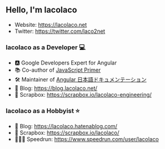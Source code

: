 ## Hello, I'm lacolaco

- Website: https://lacolaco.net
- Twitter: https://twitter.com/laco2net

### lacolaco as a Developer 💻

- 🅰️ Google Developers Expert for Angular
- 📚 Co-author of [JavaScript Primer](https://jsprimer.net/)
- 🛠 Maintainer of [Angular 日本語ドキュメンテーション](https://angular.jp/)
- 📝 Blog: https://blog.lacolaco.net/
- 📑 Scrapbox: https://scrapbox.io/lacolaco-engineering/

### lacolaco as a Hobbyist ⭐️

- 📝 Blog: https://lacolaco.hatenablog.com/
- 📑 Scrapbox: https://scrapbox.io/lacolaco/
- 🏃🏼‍♂️ Speedrun: https://www.speedrun.com/user/lacolaco
